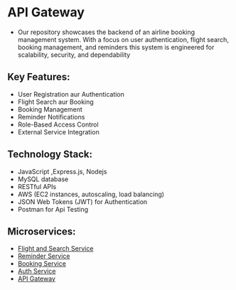 # API Gateway
- Our repository showcases the backend of an airline booking management system. With a focus on user authentication, flight search,  booking management, and reminders this system is engineered for scalability, security, and dependability

## Key Features:
- User Registration aur Authentication
- Flight Search aur Booking
- Booking Management
- Reminder Notifications
- Role-Based Access Control
- External Service Integration

## Technology Stack:
- JavaScript ,Express.js, Nodejs
- MySQL database
- RESTful APIs
- AWS (EC2 instances, autoscaling, load balancing)
- JSON Web Tokens (JWT) for Authentication
- Postman for Api Testing

## Microservices:
- [Flight and Search Service](https://github.com/gulshanthakur17/FlightsAndSearchService)
- [Reminder Service](https://github.com/gulshanthakur17/ReminderService)
- [Booking Service](https://github.com/gulshanthakur17/BookingService)
- [Auth Service](https://github.com/gulshanthakur17/Auth_Service)
- [API Gateway](https://github.com/gulshanthakur17/APIGateway)
